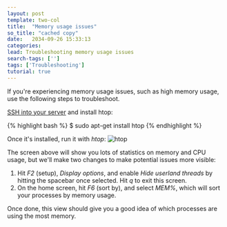```yaml
---
layout: post
template: two-col
title:  "Memory usage issues"
so_title: "cached copy"
date:   2034-09-26 15:33:13
categories: 
lead: Troubleshooting memory usage issues
search-tags: ['']
tags: ['Troubleshooting']
tutorial: true
---
```


If you're experiencing memory usage issues, such as high memory usage, use the following steps to troubleshoot.

[SSH into your server](/how-to/shell-to-your-servers.html) and install htop:

{% highlight bash %}
$ sudo apt-get install htop
{% endhighlight %}

Once it's installed, run it with _htop_:
![htop](http://cdn.cloud66.com/images/help/htop.png)

The screen above will show you lots of statistics on memory and CPU usage, but we'll make two changes to make potential issues more visible:

1. Hit _F2_ (setup), _Display options_, and enable _Hide userland threads_ by hitting the spacebar once selected. Hit _q_ to exit this screen.
2. On the home screen, hit _F6_ (sort by), and select _MEM%_, which will sort your processes by memory usage.

Once done, this view should give you a good idea of which processes are using the most memory.